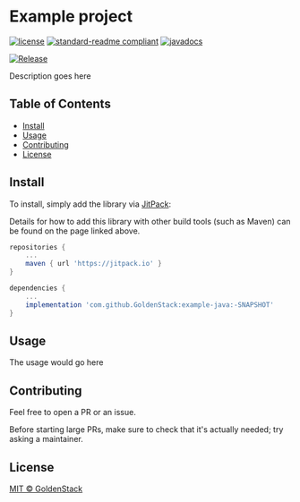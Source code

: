 # Example project

[![license](https://img.shields.io/github/license/GoldenStack/example-java?style=for-the-badge&color=dd2233)](../LICENSE)
[![standard-readme compliant](https://img.shields.io/badge/readme%20style-standard-brightgreen.svg?style=for-the-badge)](https://github.com/RichardLitt/standard-readme)
[![javadocs](https://img.shields.io/badge/documentation-javadocs-4d7a97?style=for-the-badge)](https://javadoc.jitpack.io/com/github/GoldenStack/example-java/master-SNAPSHOT/javadoc/)

[![Release](https://jitpack.io/v/GoldenStack/example-java.svg)](https://jitpack.io/#GoldenStack/example-java)

Description goes here

## Table of Contents
- [Install](#install)
- [Usage](#usage)
- [Contributing](#contributing)
- [License](#license)


## Install

To install, simply add the library via [JitPack](https://jitpack.io/#GoldenStack/example-java/-SNAPSHOT):

Details for how to add this library with other build tools (such as Maven) can be found on the page linked above.
``` gradle
repositories {
    ...
    maven { url 'https://jitpack.io' }
}

dependencies {
    ...
    implementation 'com.github.GoldenStack:example-java:-SNAPSHOT'
}
```

## Usage

The usage would go here

## Contributing

Feel free to open a PR or an issue.

Before starting large PRs, make sure to check that it's actually needed; try asking a maintainer.


## License

[MIT © GoldenStack](../LICENSE)
